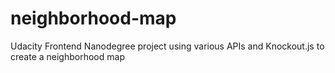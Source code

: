 # neighborhood-map
Udacity Frontend Nanodegree project using various APIs and Knockout.js to create a neighborhood map

